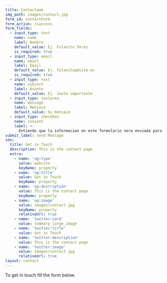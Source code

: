 ```yaml
---
title: Contactame
img_path: images/contact.jpg
form_id: contactForm
form_action: /success
form_fields:
  - input_type: text
    name: name
    label: Nombre
    default_value: Ej. Fulanito Perez
    is_required: true
  - input_type: email
    name: email
    label: Email
    default_value: Ej. fulanitop@site.mx
    is_required: true
  - input_type: text
    name: subject
    label: Asunto
    default_value: Ej. Junta importante
  - input_type: textarea
    name: message
    label: Mensaje
    default_value: Su mensaje
  - input_type: checkbox
    name: consent
    label: >-
      Entiendo que la informacion en este formulario sera enviada para que pueda ser contactado de vuelta.
submit_label: Send Message
seo:
  title: Get in Touch
  description: This is the contact page
  extra:
    - name: 'og:type'
      value: website
      keyName: property
    - name: 'og:title'
      value: Get in Touch
      keyName: property
    - name: 'og:description'
      value: This is the contact page
      keyName: property
    - name: 'og:image'
      value: images/contact.jpg
      keyName: property
      relativeUrl: true
    - name: 'twitter:card'
      value: summary_large_image
    - name: 'twitter:title'
      value: Get in Touch
    - name: 'twitter:description'
      value: This is the contact page
    - name: 'twitter:image'
      value: images/contact.jpg
      relativeUrl: true
layout: contact
---
```


To get in touch fill the form below.
